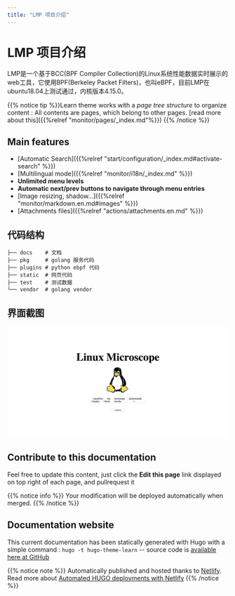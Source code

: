 ```yaml
---
title: "LMP 项目介绍"
---
```


# LMP 项目介绍

LMP是一个基于BCC(BPF Compiler Collection)的Linux系统性能数据实时展示的web工具，它使用BPF(Berkeley Packet Filters)，也叫eBPF，目前LMP在ubuntu18.04上测试通过，内核版本4.15.0。

{{% notice tip %}}Learn theme works with a _page tree structure_ to organize content : All contents are pages, which belong to other pages. [read more about this]({{%relref "monitor/pages/_index.md"%}}) 
{{% /notice %}}

## Main features

* [Automatic Search]({{%relref "start/configuration/_index.md#activate-search" %}})
* [Multilingual mode]({{%relref "monitor/i18n/_index.md" %}})
* **Unlimited menu levels**
* **Automatic next/prev buttons to navigate through menu entries**
* [Image resizing, shadow...]({{%relref "monitor/markdown.en.md#images" %}})
* [Attachments files]({{%relref "actions/attachments.en.md" %}})

## 代码结构
```
├── docs    # 文档
├── pkg     # golang 服务代码
├── plugins # python ebpf 代码
├── static  # 网页代码
├── test    # 测试数据
└── vendor  # golang vendor 
```
## 界面截图
![Screenshot](images/homepage.png)


## Contribute to this documentation
Feel free to update this content, just click the **Edit this page** link displayed on top right of each page, and pullrequest it

{{% notice info %}}
Your modification will be deployed automatically when merged.
{{% /notice %}}

## Documentation website
This current documentation has been statically generated with Hugo with a simple command : `hugo -t hugo-theme-learn` -- source code is [available here at GitHub](https://github.com/matcornic/hugo-theme-learn)

{{% notice note %}}
Automatically published and hosted thanks to [Netlify](https://www.netlify.com/). Read more about [Automated HUGO deployments with Netlify](https://www.netlify.com/blog/2015/07/30/hosting-hugo-on-netlifyinsanely-fast-deploys/)
{{% /notice %}}